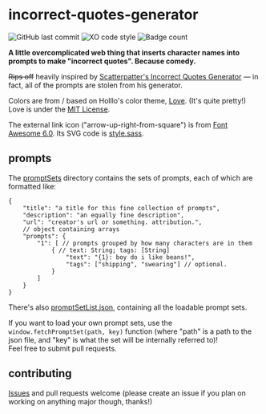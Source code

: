 # incorrect-quotes-generator

![GitHub last commit](https://img.shields.io/github/last-commit/12beesinatrenchcoat/incorrect-quotes-generator?style=flat-square)
![XO code style](https://flat.badgen.net/badge/code%20style/XO%28-ish%29/cyan)
![Badge count](https://img.shields.io/badge/badges-half%20life%203%20confirmed-informational?style=flat-square)

**A little overcomplicated web thing that inserts character names into prompts to make "incorrect quotes". Because comedy.**

 ~~Rips off~~ heavily inspired by [Scatterpatter's Incorrect Quotes Generator](https://incorrect-quotes-generator.neocities.org/) — in fact, all of the prompts are stolen from his generator.

Colors are from / based on Holllo's color theme, [Love](https://love.holllo.cc/). (It's quite pretty!) Love is under the [MIT License](https://git.holllo.cc/Holllo/love/src/branch/main/LICENSE).

The external link icon ("arrow-up-right-from-square") is from [Font Awesome 6.0](https://fontawesome.com/v6.0/icons/arrow-up-right-from-square?s=solid). Its SVG code is [style.sass](sass/style.sass).

## prompts
The [promptSets](./promptSets) directory contains the sets of prompts, each of which are formatted like:
```jsonc
{
	"title": "a title for this fine collection of prompts",
	"description": "an equally fine description",
	"url": "creator's url or something. attribution.",
	// object containing arrays
	"prompts": {
		"1": [ // prompts grouped by how many characters are in them
			{ // text: String; tags: [String]
				"text": "{1}: boy do i like beans!",
				"tags": ["shipping", "swearing"] // optional.
			}
		]
	}
}
```

There's also [promptSetList.json](./promptSetList.json), containing all the loadable prompt sets.

If you want to load your own prompt sets, use the `window.fetchPromptSet(path, key)` function (where "path" is a path to the json file, and "key" is what the set will be internally referred to)! \
Feel free to submit pull requests.

## contributing
[Issues](https://github.com/12beesinatrenchcoat/incorrect-quotes-generator/issues/new) and pull requests welcome (please create an issue if you plan on working on anything major though, thanks!)

